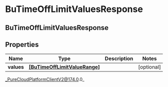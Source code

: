 # BuTimeOffLimitValuesResponse

## BuTimeOffLimitValuesResponse

## Properties

|Name | Type | Description | Notes|
|------------ | ------------- | ------------- | -------------|
| **values** | [**[BuTimeOffLimitValueRange]**]([BuTimeOffLimitValueRange]) |  | [optional] |



_PureCloudPlatformClientV2@174.0.0_
